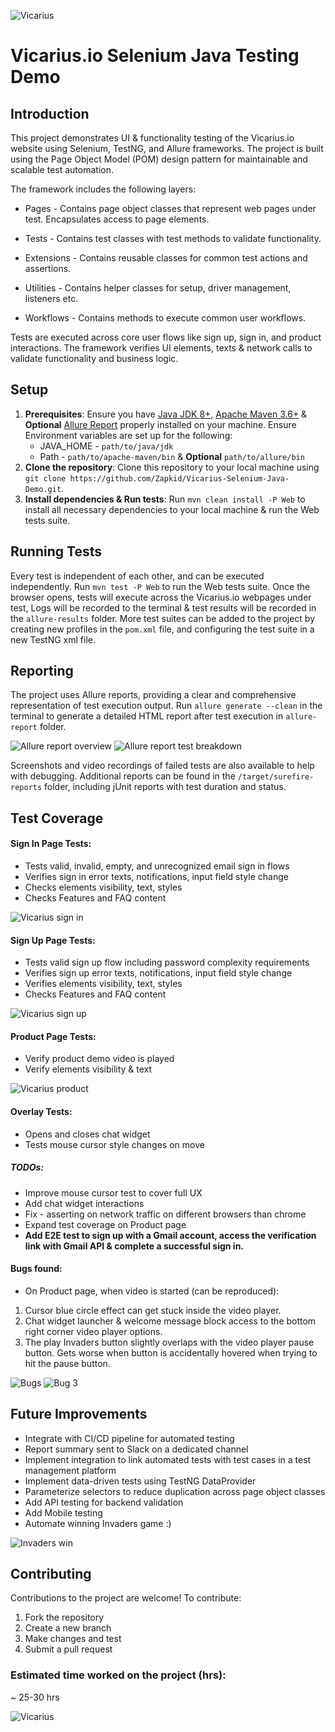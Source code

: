 
![Vicarius](assets/Vicarius%20Banner.png "Vicarius banner")

# Vicarius.io Selenium Java Testing Demo

## Introduction
This project demonstrates UI & functionality testing of the Vicarius.io website using Selenium, TestNG, and Allure frameworks. The project is built using the Page Object Model (POM) design pattern for maintainable and scalable test automation.

The framework includes the following layers:

* Pages - Contains page object classes that represent web pages under test. Encapsulates access to page elements.

* Tests - Contains test classes with test methods to validate functionality.

* Extensions - Contains reusable classes for common test actions and assertions.

* Utilities - Contains helper classes for setup, driver management, listeners etc.

* Workflows - Contains methods to execute common user workflows.

Tests are executed across core user flows like sign up, sign in, and product interactions. The framework verifies UI elements, texts & network calls to validate functionality and business logic.

## Setup
1. **Prerequisites**: Ensure you have [Java JDK 8+](https://www.oracle.com/il-en/java/technologies/downloads/#jdk21-windows), [Apache Maven 3.6+](https://maven.apache.org/download.cgi) & **Optional** [Allure Report](https://github.com/allure-framework/allure2/releases) properly installed on your machine. Ensure Environment variables are set up for the following:
    * JAVA_HOME - `path/to/java/jdk`
    * Path - `path/to/apache-maven/bin` & **Optional** `path/to/allure/bin`
2. **Clone the repository**: Clone this repository to your local machine using `git clone https://github.com/Zapkid/Vicarius-Selenium-Java-Demo.git`.
3. **Install dependencies & Run tests**: Run `mvn clean install -P Web` to install all necessary dependencies to your local machine & run the Web tests suite.

## Running Tests
Every test is independent of each other, and can be executed independently.
Run `mvn test -P Web` to run the Web tests suite.
Once the browser opens, tests will execute across the Vicarius.io webpages under test, Logs will be recorded to the terminal & test results will be recorded in the `allure-results` folder.
More test suites can be added to the project by creating new profiles in the `pom.xml` file, and configuring the test suite in a new TestNG xml file.

## Reporting
The project uses Allure reports, providing a clear and comprehensive representation of test execution output. 
Run `allure generate --clean` in the terminal to generate a detailed HTML report after test execution in `allure-report` folder.

![Allure report overview](assets/Allure%20report%20overview.png "Vicarius tests overview")
![Allure report test breakdown](assets/Allure%20report%20valid%20sign%20in.png "Vicarius Valid Sign in test breakdown")

Screenshots and video recordings of failed tests are also available to help with debugging. Additional reports can be found in the `/target/surefire-reports` folder, including jUnit reports with test duration and status.

## Test Coverage
#### Sign In Page Tests:
* Tests valid, invalid, empty, and unrecognized email sign in flows
* Verifies sign in error texts, notifications, input field style change
* Checks elements visibility, text, styles
* Checks Features and FAQ content

![Vicarius sign in](assets/Vicarius%20sign%20in.png "Vicarius Sign In page")
  
#### Sign Up Page Tests:
* Tests valid sign up flow including password complexity requirements
* Verifies sign up error texts, notifications, input field style change
* Verifies elements visibility, text, styles
* Checks Features and FAQ content

![Vicarius sign up](assets/Vicarius%20sign%20up.png "Vicarius Sign Up page")

#### Product Page Tests:
* Verify product demo video is played
* Verify elements visibility & text

![Vicarius product](assets/Vicarius%20product.png "Vicarius Product")

#### Overlay Tests:
* Opens and closes chat widget
* Tests mouse cursor style changes on move

##### TODOs:
* Improve mouse cursor test to cover full UX
* Add chat widget interactions
* Fix - asserting on network traffic on different browsers than chrome
* Expand test coverage on Product page
* **Add E2E test to sign up with a Gmail account, access the verification link with Gmail API & complete a successful sign in.**
  
#### Bugs found:
* On Product page, when video is started (can be reproduced):
1. Cursor blue circle effect can get stuck inside the video player.
2. Chat widget launcher & welcome message block access to the bottom right corner video player options.
3. The play Invaders button slightly overlaps with the video player pause button. Gets worse when button is accidentally hovered when trying to hit the pause button.

![Bugs](assets/Bugs%201%202%203.png "Vicarius Product page bugs 1, 2 & 3")
![Bug 3](assets/Bug%203.png "Vicarius Product page bug 3")

## Future Improvements
* Integrate with CI/CD pipeline for automated testing
* Report summary sent to Slack on a dedicated channel
* Implement integration to link automated tests with test cases in a test management platform
* Implement data-driven tests using TestNG DataProvider
* Parameterize selectors to reduce duplication across page object classes
* Add API testing for backend validation
* Add Mobile testing
* Automate winning Invaders game :)

![Invaders win](assets/Invaders%20win.png "Vicarius Invaders win")


## Contributing

Contributions to the project are welcome! To contribute:

1. Fork the repository
2. Create a new branch
3. Make changes and test
4. Submit a pull request

### Estimated time worked on the project (hrs):
~ 25-30 hrs

![Vicarius](assets/Vicarius%20logo.png "Vicarius Logo")
